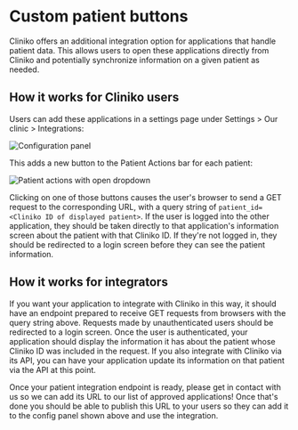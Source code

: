 Custom patient buttons
======================

Cliniko offers an additional integration option for applications that handle
patient data. This allows users to open these applications directly from Cliniko
and potentially synchronize information on a given patient as needed.

How it works for Cliniko users
-------------------------

Users can add these applications in a settings page under
Settings > Our clinic > Integrations:

![Configuration
panel](assets/custom-patient-buttons-config.png?raw=true)

This adds a new button to the Patient Actions bar for each patient:

![Patient actions with open
dropdown](assets/patient-actions-open.png?raw=true)

Clicking on one of those buttons causes the user's browser to send a GET request
to the corresponding URL, with a query string of `patient_id=<Cliniko ID of
displayed patient>`. If the user is logged into the other application, they
should be taken directly to that application's information screen about the
patient with that Cliniko ID. If they're not logged in, they should be
redirected to a login screen before they can see the patient information.

How it works for integrators
-------------------------

If you want your application to integrate with Cliniko in this way, it should
have an endpoint prepared to receive GET requests from browsers with the query
string above. Requests made by unauthenticated users should be redirected to a
login screen. Once the user is authenticated, your application should display
the information it has about the patient whose Cliniko ID was included in the
request. If you also integrate with Cliniko via its API, you can have your
application update its information on that patient via the API at this point.

Once your patient integration endpoint is ready, please get in contact with us
so we can add its URL to our list of approved applications! Once that's done you
should be able to publish this URL to your users so they can add it to the
config panel shown above and use the integration.
